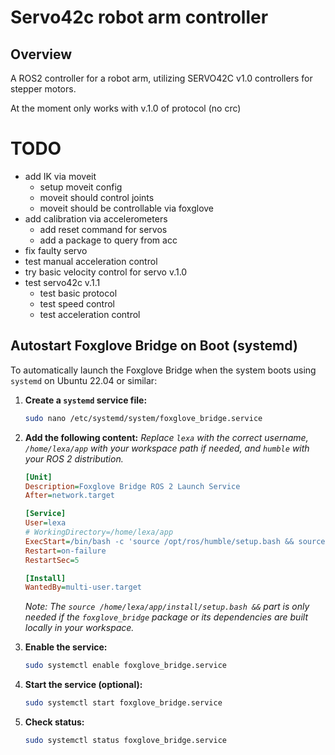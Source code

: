 # Servo42c robot arm controller

## Overview

A ROS2 controller for a robot arm, utilizing SERVO42C v1.0 controllers for stepper motors.

At the moment only works with v.1.0 of protocol (no crc)

# TODO
- add IK via moveit
  - setup moveit config
  - moveit should control joints
  - moveit should be controllable via foxglove
- add calibration via accelerometers
  - add reset command for servos
  - add a package to query from acc
- fix faulty servo
- test manual acceleration control
- try basic velocity control for servo v.1.0
- test servo42c v.1.1
  - test basic protocol
  - test speed control
  - test acceleration control

## Autostart Foxglove Bridge on Boot (systemd)

To automatically launch the Foxglove Bridge when the system boots using `systemd` on Ubuntu 22.04 or similar:

1.  **Create a `systemd` service file:**
    ```bash
    sudo nano /etc/systemd/system/foxglove_bridge.service
    ```

2.  **Add the following content:**
    *Replace `lexa` with the correct username, `/home/lexa/app` with your workspace path if needed, and `humble` with your ROS 2 distribution.*

    ```ini
    [Unit]
    Description=Foxglove Bridge ROS 2 Launch Service
    After=network.target

    [Service]
    User=lexa 
    # WorkingDirectory=/home/lexa/app
    ExecStart=/bin/bash -c 'source /opt/ros/humble/setup.bash && source /home/lexa/app/install/setup.bash && ros2 launch foxglove_bridge foxglove_bridge_launch.xml'
    Restart=on-failure
    RestartSec=5

    [Install]
    WantedBy=multi-user.target
    ```
    *Note: The `source /home/lexa/app/install/setup.bash &&` part is only needed if the `foxglove_bridge` package or its dependencies are built locally in your workspace.*

3.  **Enable the service:**
    ```bash
    sudo systemctl enable foxglove_bridge.service
    ```

4.  **Start the service (optional):**
    ```bash
    sudo systemctl start foxglove_bridge.service
    ```

5.  **Check status:**
    ```bash
    sudo systemctl status foxglove_bridge.service
    ```
